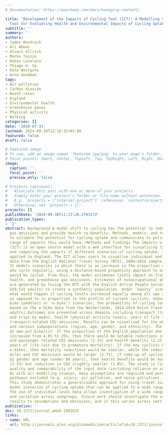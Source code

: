 ```yaml
---
# Documentation: https://wowchemy.com/docs/managing-content/

title: 'Development of the Impacts of Cycling Tool (ICT): A Modelling Study and Web
  Tool for Evaluating Health and Environmental Impacts of Cycling Uptake'
subtitle: ''
summary: ''
authors:
- James Woodcock
- Ali Abbas
- Alvaro Ullrich
- Marko Tainio
- Robin Lovelace
- Thiago H. Sá
- Kate Westgate
- Anna Goodman
tags:
- Air pollution
- Carbon dioxide
- Death rates
- England
- Environmental health
- Greenhouse gases
- Physical activity
- Walking
categories: []
date: '2018-07-31'
lastmod: 2024-09-30T12:19:32+01:00
featured: false
draft: false

# Featured image
# To use, add an image named `featured.jpg/png` to your page's folder.
# Focal points: Smart, Center, TopLeft, Top, TopRight, Left, Right, BottomLeft, Bottom, BottomRight.
image:
  caption: ''
  focal_point: ''
  preview_only: false

# Projects (optional).
#   Associate this post with one or more of your projects.
#   Simply enter your project's folder or file name without extension.
#   E.g. `projects = ["internal-project"]` references `content/project/deep-learning/index.md`.
#   Otherwise, set `projects = []`.
projects: []
publishDate: '2024-09-30T11:23:20.278157Z'
publication_types:
- '2'
abstract: Background A modal shift to cycling has the potential to reduce greenhouse
  gas emissions and provide health co-benefits. Methods, models, and tools are needed
  to estimate the potential for cycling uptake and communicate to policy makers the
  range of impacts this would have. Methods and findings The Impacts of Cycling Tool
  (ICT) is an open source model with a web interface for visualising travel patterns
  and comparing the impacts of different scenarios of cycling uptake. It is currently
  applied to England. The ICT allows users to visualise individual and trip-level
  data from the English National Travel Survey (NTS), 2004–2014 sample, 132,000 adults.
  It models scenarios in which there is an increase in the proportion of the population
  who cycle regularly, using a distance-based propensity approach to model which trips
  would be cycled. From this, the model estimates likely impact on travel patterns,
  health, and greenhouse gas emissions. Estimates of nonoccupational physical activity
  are generated by fusing the NTS with the English Active People Survey (APS, 2013–2014,
  559,515 adults) to create a synthetic population. Under ‘equity’ scenarios, we investigate
  what would happen if cycling levels increased equally among all age and gender categories,
  as opposed to in proportion to the profile of current cyclists. Under electric assist
  bike (pedelecs or ‘e-bike’) scenarios, the probability of cycling longer trips increases,
  based on the e-bike data from the Netherlands, 2013–2014 Dutch Travel Survey (50,868
  adults).Outcomes are presented across domains including transport (trip duration
  and trips by mode), health (physical activity levels, years of life lost), and car
  transport–related CO2 emissions. Results can be visualised for the whole population
  and various subpopulations (region, age, gender, and ethnicity). The tool is available
  at www.pct.bike/ict. If the proportion of the English population who cycle regularly
  increased from 4.8% to 25%, then there would be notable reductions in car miles
  and passenger related CO2 emissions (2.2%) and health benefits (2.1% reduction in
  years of life lost due to premature mortality). If the new cyclists had access to
  e-bikes, then mortality reductions would be similar, while the reduction in car
  miles and CO2 emissions would be larger (2.7%). If take-up of cycling occurred equally
  by gender and age (under 80 years), then health benefits would be marginally greater
  (2.2%) but reduction in CO2 slightly smaller (1.8%). The study is limited by the
  quality and comparability of the input data (including reliance on self-report behaviours).
  As with all modelling studies, many assumptions are required and potentially important
  pathways excluded (e.g. injury, air pollution, and noise pollution). Conclusion
  This study demonstrates a generalisable approach for using travel survey data to
  model scenarios of cycling uptake that can be applied to a wide range of settings.
  The use of individual-level data allows investigation of a wide range of outcomes,
  and variation across subgroups. Future work should investigate the sensitivity of
  results to assumptions and omissions, and if this varies across setting.
publication: ''
doi: 10.1371/journal.pmed.1002622
links:
- name: URL
  url: http://journals.plos.org/plosmedicine/article?id=10.1371/journal.pmed.1002622
---
```

